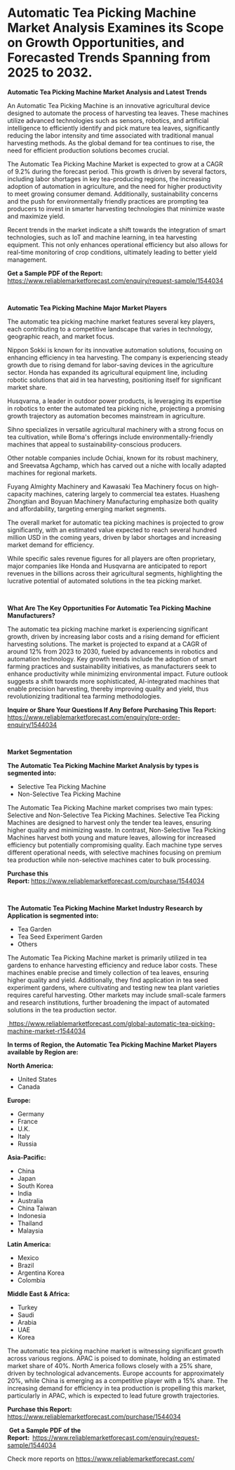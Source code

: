 <p><h1>Automatic Tea Picking Machine Market Analysis Examines its Scope on Growth Opportunities, and Forecasted Trends Spanning from 2025 to 2032.</h1></p><p><strong>Automatic Tea Picking Machine Market Analysis and Latest Trends</strong></p>
<p><p>An Automatic Tea Picking Machine is an innovative agricultural device designed to automate the process of harvesting tea leaves. These machines utilize advanced technologies such as sensors, robotics, and artificial intelligence to efficiently identify and pick mature tea leaves, significantly reducing the labor intensity and time associated with traditional manual harvesting methods. As the global demand for tea continues to rise, the need for efficient production solutions becomes crucial.</p><p>The Automatic Tea Picking Machine Market is expected to grow at a CAGR of 9.2% during the forecast period. This growth is driven by several factors, including labor shortages in key tea-producing regions, the increasing adoption of automation in agriculture, and the need for higher productivity to meet growing consumer demand. Additionally, sustainability concerns and the push for environmentally friendly practices are prompting tea producers to invest in smarter harvesting technologies that minimize waste and maximize yield.</p><p>Recent trends in the market indicate a shift towards the integration of smart technologies, such as IoT and machine learning, in tea harvesting equipment. This not only enhances operational efficiency but also allows for real-time monitoring of crop conditions, ultimately leading to better yield management.</p></p>
<p><strong>Get a Sample PDF of the Report:&nbsp;</strong> <a href="https://www.reliablemarketforecast.com/enquiry/request-sample/1544034?utm_campaign=1899&utm_medium=2&utm_source=Github&utm_content=ia&utm_term=27022025&utm_id=automatic-tea-picking-machine">https://www.reliablemarketforecast.com/enquiry/request-sample/1544034</a></p>
<p>&nbsp;</p>
<p><strong>Automatic Tea Picking Machine Major Market Players</strong></p>
<p><p>The automatic tea picking machine market features several key players, each contributing to a competitive landscape that varies in technology, geographic reach, and market focus.</p><p>Nippon Sokki is known for its innovative automation solutions, focusing on enhancing efficiency in tea harvesting. The company is experiencing steady growth due to rising demand for labor-saving devices in the agriculture sector. Honda has expanded its agricultural equipment line, including robotic solutions that aid in tea harvesting, positioning itself for significant market share.</p><p>Husqvarna, a leader in outdoor power products, is leveraging its expertise in robotics to enter the automated tea picking niche, projecting a promising growth trajectory as automation becomes mainstream in agriculture.</p><p>Sihno specializes in versatile agricultural machinery with a strong focus on tea cultivation, while Boma's offerings include environmentally-friendly machines that appeal to sustainability-conscious producers. </p><p>Other notable companies include Ochiai, known for its robust machinery, and Sreevatsa Agchamp, which has carved out a niche with locally adapted machines for regional markets. </p><p>Fuyang Almighty Machinery and Kawasaki Tea Machinery focus on high-capacity machines, catering largely to commercial tea estates. Huasheng Zhongtian and Boyuan Machinery Manufacturing emphasize both quality and affordability, targeting emerging market segments.</p><p>The overall market for automatic tea picking machines is projected to grow significantly, with an estimated value expected to reach several hundred million USD in the coming years, driven by labor shortages and increasing market demand for efficiency. </p><p>While specific sales revenue figures for all players are often proprietary, major companies like Honda and Husqvarna are anticipated to report revenues in the billions across their agricultural segments, highlighting the lucrative potential of automated solutions in the tea picking market.</p></p>
<p>&nbsp;</p>
<p><strong>What Are The Key Opportunities For Automatic Tea Picking Machine Manufacturers?</strong></p>
<p><p>The automatic tea picking machine market is experiencing significant growth, driven by increasing labor costs and a rising demand for efficient harvesting solutions. The market is projected to expand at a CAGR of around 12% from 2023 to 2030, fueled by advancements in robotics and automation technology. Key growth trends include the adoption of smart farming practices and sustainability initiatives, as manufacturers seek to enhance productivity while minimizing environmental impact. Future outlook suggests a shift towards more sophisticated, AI-integrated machines that enable precision harvesting, thereby improving quality and yield, thus revolutionizing traditional tea farming methodologies.</p></p>
<p><strong>Inquire or Share Your Questions If Any Before Purchasing This Report:</strong> <a href="https://www.reliablemarketforecast.com/enquiry/pre-order-enquiry/1544034?utm_campaign=1899&utm_medium=2&utm_source=Github&utm_content=ia&utm_term=27022025&utm_id=automatic-tea-picking-machine">https://www.reliablemarketforecast.com/enquiry/pre-order-enquiry/1544034</a></p>
<p>&nbsp;</p>
<p><strong>Market Segmentation</strong></p>
<p><strong>The Automatic Tea Picking Machine Market Analysis by types is segmented into:</strong></p>
<p><ul><li>Selective Tea Picking Machine</li><li>Non-Selective Tea Picking Machine</li></ul></p>
<p><p>The Automatic Tea Picking Machine market comprises two main types: Selective and Non-Selective Tea Picking Machines. Selective Tea Picking Machines are designed to harvest only the tender tea leaves, ensuring higher quality and minimizing waste. In contrast, Non-Selective Tea Picking Machines harvest both young and mature leaves, allowing for increased efficiency but potentially compromising quality. Each machine type serves different operational needs, with selective machines focusing on premium tea production while non-selective machines cater to bulk processing.</p></p>
<p><strong>Purchase this Report:&nbsp;</strong><a href="https://www.reliablemarketforecast.com/purchase/1544034?utm_campaign=1899&utm_medium=2&utm_source=Github&utm_content=ia&utm_term=27022025&utm_id=automatic-tea-picking-machine">https://www.reliablemarketforecast.com/purchase/1544034</a></p>
<p>&nbsp;</p>
<p><strong>The Automatic Tea Picking Machine Market Industry Research by Application is segmented into:</strong></p>
<p><ul><li>Tea Garden</li><li>Tea Seed Experiment Garden</li><li>Others</li></ul></p>
<p><p>The Automatic Tea Picking Machine market is primarily utilized in tea gardens to enhance harvesting efficiency and reduce labor costs. These machines enable precise and timely collection of tea leaves, ensuring higher quality and yield. Additionally, they find application in tea seed experiment gardens, where cultivating and testing new tea plant varieties requires careful harvesting. Other markets may include small-scale farmers and research institutions, further broadening the impact of automated solutions in the tea production sector.</p></p>
<p><a href="https://www.reliablemarketforecast.com/global-automatic-tea-picking-machine-market-r1544034?utm_campaign=1899&utm_medium=2&utm_source=Github&utm_content=ia&utm_term=27022025&utm_id=automatic-tea-picking-machine">&nbsp;https://www.reliablemarketforecast.com/global-automatic-tea-picking-machine-market-r1544034</a></p>
<p><strong>In terms of Region, the Automatic Tea Picking Machine Market Players available by Region are:</strong></p>
<p>
    <p> <strong> North America: </strong>
        <ul>
            <li>United States</li>
            <li>Canada</li>
        </ul>
        </p> 
    <p> <strong> Europe: </strong>
        <ul>
            <li>Germany</li>
            <li>France</li>
            <li>U.K.</li>
            <li>Italy</li>
            <li>Russia</li>
        </ul>
        </p> 
    <p> <strong> Asia-Pacific: </strong>
        <ul>
            <li>China</li>
            <li>Japan</li>
            <li>South Korea</li>
            <li>India</li>
            <li>Australia</li>
            <li>China Taiwan</li>
            <li>Indonesia</li>
            <li>Thailand</li>
            <li>Malaysia</li>
        </ul>
        </p> 
    <p> <strong> Latin America: </strong>
        <ul>
            <li>Mexico</li>
            <li>Brazil</li>
            <li>Argentina Korea</li>
            <li>Colombia</li>
        </ul>
        </p> 
    <p> <strong> Middle East & Africa: </strong>
        <ul>
            <li>Turkey</li>
            <li>Saudi</li>
            <li>Arabia</li>
            <li>UAE</li>
            <li>Korea</li>
        </ul>
    </p>
    </p>
<p><p>The automatic tea picking machine market is witnessing significant growth across various regions. APAC is poised to dominate, holding an estimated market share of 40%. North America follows closely with a 25% share, driven by technological advancements. Europe accounts for approximately 20%, while China is emerging as a competitive player with a 15% share. The increasing demand for efficiency in tea production is propelling this market, particularly in APAC, which is expected to lead future growth trajectories.</p></p>
<p><strong>Purchase this Report: </strong><a href="https://www.reliablemarketforecast.com/purchase/1544034?utm_campaign=1899&utm_medium=2&utm_source=Github&utm_content=ia&utm_term=27022025&utm_id=automatic-tea-picking-machine">https://www.reliablemarketforecast.com/purchase/1544034</a></p>
<p>&nbsp;<strong>Get a Sample PDF of the Report:&nbsp;&nbsp;</strong><a href="https://www.reliablemarketforecast.com/enquiry/request-sample/1544034?utm_campaign=1899&utm_medium=2&utm_source=Github&utm_content=ia&utm_term=27022025&utm_id=automatic-tea-picking-machine">https://www.reliablemarketforecast.com/enquiry/request-sample/1544034</a></p>
<p><strong></strong></p>
<p>Check more reports on <a href="https://www.reliablemarketforecast.com/?utm_campaign=1899&utm_medium=2&utm_source=Github&utm_content=ia&utm_term=27022025&utm_id=automatic-tea-picking-machine">https://www.reliablemarketforecast.com/</a></p>